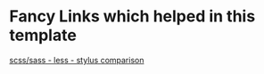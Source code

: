 # Fancy Links which helped in this template

[scss/sass - less - stylus comparison](https://medium.com/react-courses/ready-to-integrate-or-switch-css-preprocessors-on-react-project-sass-scss-vs-postcss-vs-less-vs-58bf26c379ab)
